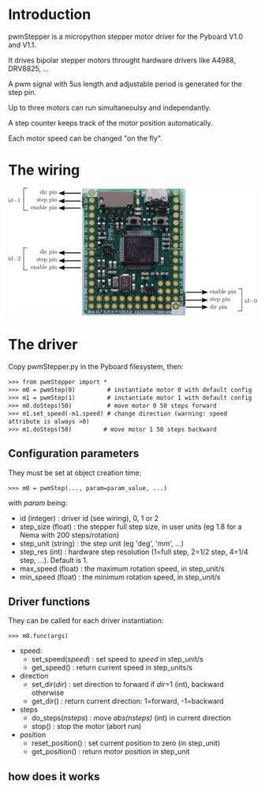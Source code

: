 # Introduction

pwmStepper is a micropython stepper motor driver for the Pyboard V1.0 and V1.1. 

It drives bipolar stepper motors throught hardware drivers like A4988, DRV8825, ...

A pwm signal with 5us length and adjustable period is generated for the step pin. 

Up to three motors can run simultaneoulsy and independantly.

A step counter keeps track of the motor position automatically.

Each motor speed can be changed "on the fly".

# The wiring

![wiring](./images/wiring.png)

# The driver

Copy pwmStepper.py in the Pyboard filesystem, then:

    >>> from pwmStepper import *
    >>> m0 = pwmStep(0)         # instantiate motor 0 with default config
    >>> m1 = pwmStep(1)         # instantiate motor 1 with default config
    >>> m0.doSteps(50)          # move motor 0 50 steps forward
    >>> m1.set_speed(-m1.speed) # change direction (warning: speed attribute is always >0)
    >>> m1.doSteps(50)         # move motor 1 50 steps backward

## Configuration parameters

They must be set at object creation time:

    >>> m0 = pwmStep(..., param=param_value, ...)

with *param* being:

- id (integer) : driver id (see wiring), 0, 1 or 2
- step_size (float) : the stepper full step size, in user units (eg 1.8 for a Nema with 200 steps/rotation)
- step_unit (string) : the step unit (eg 'deg', 'mm', ...)
- step_res (int) : hardware step resolution (1=full step, 2=1/2 step, 4=1/4 step, ...). Default is 1.
- max_speed (float) : the maximum rotation speed, in step_unit/s
- min_speed (float) : the minimum rotation speed, in step_unit/s

## Driver functions

They can be called for each driver instantiation:

    >>> m0.func(args)

- speed:
  - set_speed(*speed*) : set speed to *speed* in step_unit/s
  - get_speed() : return current speed in step_units/s
- direction
  - set_dir(*dir*) : set direction to forward if *dir*=1 (int), backward otherwise
  - get_dir() : return current direction: 1=forward, -1=backward
- steps
  - do_steps(*nsteps*) : move *abs(nsteps)* (int) in current direction
  - stop() : stop the motor (abort run)
- position
  - reset_position() : set current position to zero (in step_unit)
  - get_position() : return motor position in step_unit
 

## how does it works

